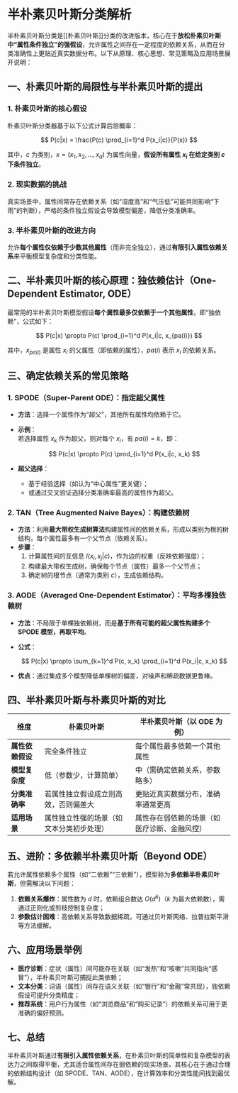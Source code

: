 # 半朴素贝叶斯分类解析

半朴素贝叶斯分类是[[朴素贝叶斯]]分类的改进版本，核心在于**放松朴素贝叶斯中“属性条件独立”的强假设**，允许属性之间存在一定程度的依赖关系，从而在分类准确性上更贴近真实数据分布。以下从原理、核心思想、常见策略及应用场景展开说明：

## 一、朴素贝叶斯的局限性与半朴素贝叶斯的提出

### 1. **朴素贝叶斯的核心假设**
朴素贝叶斯分类器基于以下公式计算后验概率：

$$
P(c|x) = \frac{P(c) \prod_{i=1}^d P(x_i|c)}{P(x)}
$$

其中，$c$ 为类别，$x = (x_1, x_2, \dots, x_d)$ 为属性向量，**假设所有属性 $x_i$ 在给定类别 $c$ 下条件独立**。

### 2. **现实数据的挑战**
真实场景中，属性间常存在依赖关系（如“湿度高”和“气压低”可能共同影响“下雨”的判断），严格的条件独立假设会导致模型偏差，降低分类准确率。

### 3. **半朴素贝叶斯的改进方向**
允许**每个属性仅依赖于少数其他属性**（而非完全独立），通过**有限引入属性依赖关系**来平衡模型复杂度和分类性能。

## 二、半朴素贝叶斯的核心原理：独依赖估计（One-Dependent Estimator, ODE）

最常用的半朴素贝叶斯模型假设**每个属性最多仅依赖于一个其他属性**，即“独依赖”，公式如下：

$$
P(c|x) \propto P(c) \prod_{i=1}^d P(x_i|c, x_{pa(i)})
$$

其中，$x_{pa(i)}$ 是属性 $x_i$ 的父属性（即依赖的属性），$pa(i)$ 表示 $x_i$ 的依赖关系。

## 三、确定依赖关系的常见策略

### 1. **SPODE（Super-Parent ODE）：指定超父属性**
- **方法**：选择一个属性作为“超父”，其他所有属性均依赖于它。
- **示例**：  
  若选择属性 $x_k$ 作为超父，则对每个 $x_i$，有 $pa(i) = k$，即：

  $$
  P(c|x) \propto P(c) \prod_{i=1}^d P(x_i|c, x_k)
  $$

- **超父选择**：  
  - 基于经验选择（如认为“中心属性”更关键）；  
  - 或通过交叉验证选择分类准确率最高的属性作为超父。

### 2. **TAN（Tree Augmented Naive Bayes）：构建依赖树**
- **方法**：利用**最大带权生成树算法**构建属性间的依赖关系，形成以类别为根的树结构，每个属性最多有一个父节点（依赖关系）。
- **步骤**：
  1. 计算属性间的互信息 $I(x_i, x_j|c)$，作为边的权重（反映依赖强度）；
  2. 构建最大带权生成树，确保每个节点（属性）最多一个父节点；
  3. 确定树的根节点（通常为类别 $c$），生成依赖结构。

### 3. **AODE（Averaged One-Dependent Estimator）：平均多棵独依赖树**
- **方法**：不局限于单棵独依赖树，而是**基于所有可能的超父属性构建多个 SPODE 模型，再取平均**。
- **公式**：

  $$
  P(c|x) \propto \sum_{k=1}^d P(c, x_k) \prod_{i=1}^d P(x_i|c, x_k)
  $$

- **优点**：通过集成多个模型降低单棵树的偏差，对噪声和稀疏数据更鲁棒。

## 四、半朴素贝叶斯与朴素贝叶斯的对比

| **维度**         | **朴素贝叶斯**                | **半朴素贝叶斯（以 ODE 为例）**      |
|------------------|-----------------------------|--------------------------------|
| **属性依赖假设**   | 完全条件独立                  | 每个属性最多依赖一个其他属性          |
| **模型复杂度**     | 低（参数少，计算简单）          | 中（需确定依赖关系，参数略多）        |
| **分类准确率**     | 若属性独立假设成立则高效，否则偏差大 | 更贴近真实数据分布，准确率通常更高    |
| **适用场景**       | 属性独立性强的场景（如文本分类初步处理） | 属性存在弱依赖的场景（如医疗诊断、金融风控） |

## 五、进阶：多依赖半朴素贝叶斯（Beyond ODE）

若允许属性依赖多个属性（如“二依赖”“三依赖”），模型称为**多依赖半朴素贝叶斯**，但需解决以下问题：
1. **依赖关系爆炸**：属性数为 $d$ 时，依赖组合数达 $O(d^k)$（$k$ 为最大依赖数），需通过正则化或剪枝控制复杂度；
2. **参数估计困难**：高依赖关系导致数据稀疏，可通过贝叶斯网络、拉普拉斯平滑等方法缓解。

## 六、应用场景举例

- **医疗诊断**：症状（属性）间可能存在关联（如“发热”和“咳嗽”共同指向“感冒”），半朴素贝叶斯可捕捉此类依赖；
- **文本分类**：词语（属性）间存在语义关联（如“银行”和“金融”常共现），独依赖假设可提升分类精度；
- **推荐系统**：用户行为属性（如“浏览商品”和“购买记录”）的依赖关系可用于更准确的偏好预测。

## 七、总结

半朴素贝叶斯通过**有限引入属性依赖关系**，在朴素贝叶斯的简单性和复杂模型的表达力之间取得平衡，尤其适合属性间存在弱依赖的现实场景。其核心在于通过合理的依赖结构设计（如 SPODE、TAN、AODE），在计算效率和分类性能间找到最优解。